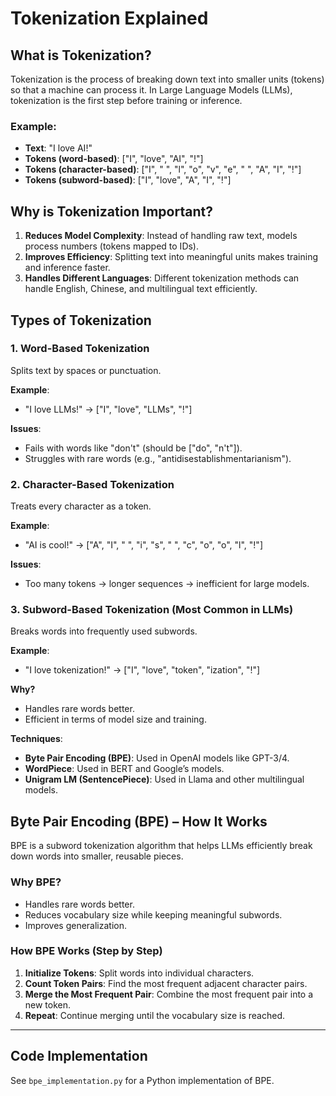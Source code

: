 # Tokenization Explained

## What is Tokenization?

Tokenization is the process of breaking down text into smaller units (tokens) so that a machine can process it. In Large Language Models (LLMs), tokenization is the first step before training or inference.

### Example:

- **Text**: "I love AI!"
- **Tokens (word-based)**: ["I", "love", "AI", "!"]
- **Tokens (character-based)**: ["I", " ", "l", "o", "v", "e", " ", "A", "I", "!"]
- **Tokens (subword-based)**: ["I", "love", "A", "I", "!"]

## Why is Tokenization Important?

1. **Reduces Model Complexity**: Instead of handling raw text, models process numbers (tokens mapped to IDs).
2. **Improves Efficiency**: Splitting text into meaningful units makes training and inference faster.
3. **Handles Different Languages**: Different tokenization methods can handle English, Chinese, and multilingual text efficiently.

## Types of Tokenization

### 1. Word-Based Tokenization

Splits text by spaces or punctuation.

**Example**:

- "I love LLMs!" → ["I", "love", "LLMs", "!"]

**Issues**:

- Fails with words like "don't" (should be ["do", "n't"]).
- Struggles with rare words (e.g., "antidisestablishmentarianism").

### 2. Character-Based Tokenization

Treats every character as a token.

**Example**:

- "AI is cool!" → ["A", "I", " ", "i", "s", " ", "c", "o", "o", "l", "!"]

**Issues**:

- Too many tokens → longer sequences → inefficient for large models.

### 3. Subword-Based Tokenization (Most Common in LLMs)

Breaks words into frequently used subwords.

**Example**:

- "I love tokenization!" → ["I", "love", "token", "ization", "!"]

**Why?**

- Handles rare words better.
- Efficient in terms of model size and training.

**Techniques**:

- **Byte Pair Encoding (BPE)**: Used in OpenAI models like GPT-3/4.
- **WordPiece**: Used in BERT and Google’s models.
- **Unigram LM (SentencePiece)**: Used in Llama and other multilingual models.

## Byte Pair Encoding (BPE) – How It Works

BPE is a subword tokenization algorithm that helps LLMs efficiently break down words into smaller, reusable pieces.

### Why BPE?

- Handles rare words better.
- Reduces vocabulary size while keeping meaningful subwords.
- Improves generalization.

### How BPE Works (Step by Step)

1. **Initialize Tokens**: Split words into individual characters.
2. **Count Token Pairs**: Find the most frequent adjacent character pairs.
3. **Merge the Most Frequent Pair**: Combine the most frequent pair into a new token.
4. **Repeat**: Continue merging until the vocabulary size is reached.

---

## Code Implementation

See `bpe_implementation.py` for a Python implementation of BPE.
